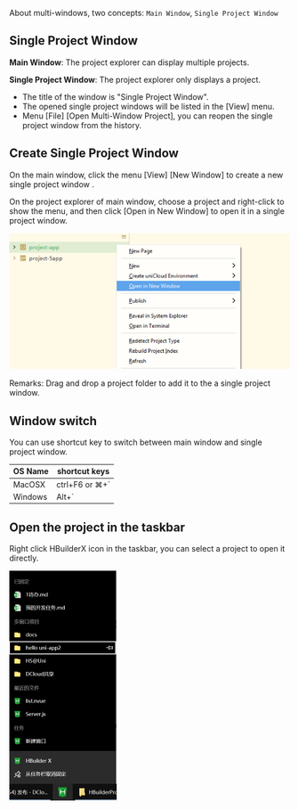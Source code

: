 About multi-windows, two concepts: `Main Window`, `Single Project Window`

## Single Project Window

**Main Window**:  The project explorer can display multiple projects.

**Single Project Window**: The project explorer only displays a project.

- The title of the window is "Single Project Window".
- The opened single project windows will be listed in the [View] menu.
- Menu [File] [Open Multi-Window Project], you can reopen the single project window from the history.

## Create Single Project Window 

On the main window, click the menu [View] [New Window] to create a new single project window .

On the project explorer of main window, choose a project and right-click to show the menu, and then click [Open in New Window] to open it in a single project window.

<img src="/static/snapshots/tutorial/multi-window-1_en.png" class="border-1px" />

Remarks: Drag and drop a project folder to add it to the a single project window.


## Window switch

You can use shortcut key to switch between main window and single project window.

|	OS Name|shortcut keys	|
|--	|--	|
|	MacOSX|ctrl+F6 or ⌘+`	|
| Windows  |Alt+`    |


## Open the project in the taskbar

Right click HBuilderX icon in the taskbar, you can select a project to open it directly.

<img src="/static/snapshots/tutorial/multi-window-2.png" style="zoom:50%" />

